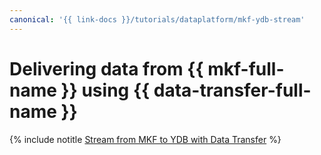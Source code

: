 ```yaml
---
canonical: '{{ link-docs }}/tutorials/dataplatform/mkf-ydb-stream'
---
```


# Delivering data from {{ mkf-full-name }} using {{ data-transfer-full-name }}

{% include notitle [Stream from MKF to YDB with Data Transfer](../../_tutorials/dataplatform/data-transfer-mkf-ydb.md) %}
